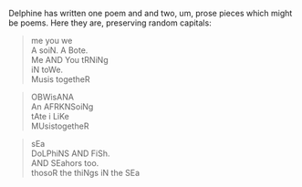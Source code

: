 <!--
.. title: Poems By Delphine
.. date: 2009-01-22 21:01:50
.. author: Amy Brown
.. tags: delphine, writing
-->

Delphine has written one poem and and two, um, prose pieces which
might be poems.  Here they are, preserving random capitals:

> me you we<br />
> A soiN. A Bote.<br />
> Me AND You tRNiNg<br />
> iN toWe.<br />
> Musis togetheR

> OBWisANA<br />
> An AFRKNSoiNg<br />
> tAte i LiKe<br />
> MUsistogetheR

> sEa<br />
> DoLPhiNS AND FiSh.<br />
> AND SEahors too.<br />
> thosoR the thiNgs iN the SEa


